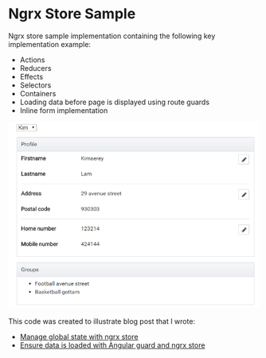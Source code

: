 # Ngrx Store Sample

Ngrx store sample implementation containing the following key implementation example:
- Actions
- Reducers
- Effects
- Selectors
- Containers
- Loading data before page is displayed using route guards
- Inline form implementation

![example](https://raw.githubusercontent.com/Kimserey/BlogArchive/master/img/20170810_form_ng_prime/inline_form.gif)

This code was created to illustrate blog post that I wrote:

- [Manage global state with ngrx store](https://kimsereyblog.blogspot.sg/2017/07/managing-global-state-with-ngrx-store.html)
- [Ensure data is loaded with Angular guard and ngrx store](https://kimsereyblog.blogspot.sg/2017/08/easily-ensure-that-data-is-loaded-with.html)
